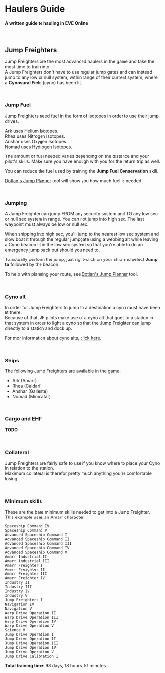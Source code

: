 # Haulers Guide #
#### A written guide to hauling in EVE Online
<br>  

## Jump Freighters
Jump Freighters are the most advanced haulers in the game and take the most time to train into.  
A Jump Freighters don't have to use regular jump gates and can instead jump to any low or null system, within range of their current system, where a **Cynosural Field** (cyno) has been lit.

<br>

### Jump Fuel

Jump Freighters need fuel in the form of isotopes in order to use their jump drives.

Ark uses Helium Isotopes.  
Rhea uses Nitrogen Isotopes.  
Anshar uses Oxygen Isotopes.  
Nomad uses Hydrogen Isotopes.

The amount of fuel needed varies depending on the distance and your pilot's skills. Make sure you have enough with you for the return trip as well.

You can reduce the fuel used by training the **Jump Fuel Conservation** skill.

[Dotlan's Jump Planner](http://evemaps.dotlan.net/jump) tool will show you how much fuel is needed.


<br>

### Jumping
A Jump Freighter can jump FROM any security system and TO any low sec or null sec system in range.
You can not jump into high sec. The last waypoint must always be low or null sec.

When shipping into high sec, you'll jump to the nearest low sec system and slow boat it through the regular jumpgate using a webbing alt while leaving a Cyno beacon lit in the low sec system so that you're able to do an emergency jump back out should you need to.

To actually perform the jump, just right-click on your ship and select **Jump to** followed by the beacon.

To help with planning your route, see [Dotlan's Jump Planner](http://evemaps.dotlan.net/jump) tool.

<br>

### Cyno alt
In order for Jump Freighters to jump to a destination a cyno must have been lit there.  
Because of that, JF pilots make use of a cyno alt that goes to a station in that system in order to light a cyno so that the Jump Freighter can jump directly to a station and dock up.

For mor information about cyno alts, [click here](cyno-alt.md).

<br>

### Ships

The following Jump Freighters are available in the game:

* Ark (Amarr)
* Rhea (Caldari)
* Anshar (Gallente)
* Nomad (Minmatar)

<br>

### Cargo and EHP
**TODO**

<br>

### Collateral

Jump Freighters are fairly safe to use if you know where to place your Cyno in relation to the station.  
Maximum collateral is therefor pretty much anything you're comfortable losing.

<br>

### Minimum skills

These are the bare minimum skills needed to get into a Jump Freighter.  
This example uses an Amarr character.

```
Spaceship Command IV
Spaceship Command V
Advanced Spaceship Command I
Advanced Spaceship Command II
Advanced Spaceship Command III
Advanced Spaceship Command IV
Advanced Spaceship Command V
Amarr Industrial II
Amarr Industrial III
Amarr Freighter I
Amarr Freighter II
Amarr Freighter III
Amarr Freighter IV
Industry II
Industry III
Industry IV
Industry V
Jump Freighters I
Navigation IV
Navigation V
Warp Drive Operation II
Warp Drive Operation III
Warp Drive Operation IV
Warp Drive Operation V
Science V
Jump Drive Operation I
Jump Drive Operation II
Jump Drive Operation III
Jump Drive Operation IV
Jump Drive Operation V
Jump Drive Calibration I
```

**Total training time**: 98 days, 18 hours, 51 minutes